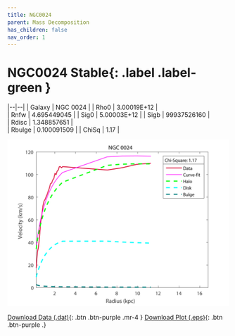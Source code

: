 ```yaml
---
title: NGC0024
parent: Mass Decomposition
has_children: false
nav_order: 1
---
```


# NGC0024 Stable{: .label .label-green }

|--|--|
| Galaxy    | NGC 0024 |
| Rho0     |	3.00019E+12	   |   
| Rnfw  | 4.695449045	  |
| Sig0     | 5.00003E+12	 |
| Sigb     | 99937526160	|  
| Rdisc  | 1.348857651	|   
| Rbulge      | 0.100091509 | 
| ChiSq | 1.17 |

![](/assets/plot/NGC0024.jpg)

[Download Data (.dat)](https://raw.githubusercontent.com/adhitya-spas/Database/gh-pages/assets/data/NGC_0024.dat){: .btn .btn-purple .mr-4 }
[Download Plot (.eps)](https://raw.githubusercontent.com/adhitya-spas/Database/gh-pages/assets/plot/NGC0024.eps){: .btn .btn-purple .}
